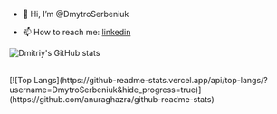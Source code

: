 - 👋 Hi, I’m @DmytroSerbeniuk

- 📫 How to reach me: [linkedin](https://www.linkedin.com/in/dmytro-serbeniuk-b64b15128/)

![Dmitriy's GitHub stats](https://github-readme-stats.vercel.app/api?username=DmytroSerbeniuk&show_icons=true)

<br/>
[![Top Langs](https://github-readme-stats.vercel.app/api/top-langs/?username=DmytroSerbeniuk&hide_progress=true)](https://github.com/anuraghazra/github-readme-stats)
<br/>
